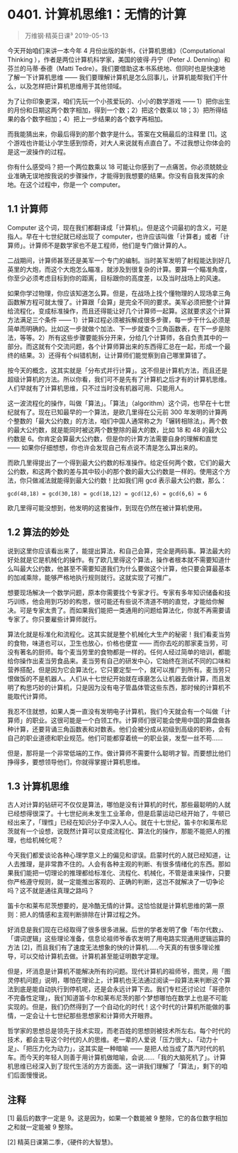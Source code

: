 # 0401. 计算机思维1：无情的计算
> 万维钢·精英日课³
2019-05-13

今天开始咱们来讲一本今年 4 月份出版的新书，《计算机思维》（Computational Thinking ），作者是两位计算机科学家，美国的彼得·丹宁（Peter J. Denning）和芬兰的马蒂·泰德（Matti Tedre）。我们要借助这本书系统地、但同时也是快速地了解一下计算机思维 —— 我们要理解计算机是怎么回事儿，计算机能帮我们干什么，以及怎样把计算机思维用于其他领域。

为了让你印象更深，咱们先玩一个小孩爱玩的、小小的数学游戏 —— 1）把你出生的月份和日期这两个数字相加，得到一个数；2）把这个数乘以 18；3）把所得结果的各个数字相加；4）把上一步结果的各个数字再相加。

而我能猜出来，你最后得到的那个数字是什么。答案在文稿最后的注释里 [1]。这个游戏也许能让小学生感到惊奇，对大人来说就有点直白了。不过我想让你体会的是这一波操作的过程。

你有什么感受吗？把一个两位数乘以 18 可能让你感到了一点痛苦。你必须兢兢业业准确无误地按我说的步骤操作，才能得到我想要的结果。你没有自我发挥的余地。在这个过程中，你是一个 computer。

## 1.1 计算师

Computer 这个词，现在我们都翻译成「计算机」。但是这个词最初的含义，可是指人。早在十七世纪就已经出现了 computer，也许应该叫做「计算者」或者「计算师」。计算师不是数学家也不是工程师，他们是专门做计算的人。

二战期间，计算师甚至还是美军一个专门的编制。当时美军发明了射程能达到好几英里的大炮，而这个大炮怎么瞄准，就涉及到很复杂的计算。要算一个瞄准角度，你至少必须考虑目标到你的距离，目标跟你的高度差，以及当时战场上的风速。

如果你学过物理，你应该知道怎么算。但是，在战场上找个懂物理的人现场拿三角函数解方程可就太慢了。计算跟「会算」是完全不同的要求。美军必须把整个计算给流程化，变成标准操作，而且还得能让好几个计算师一起算。这就要求这个计算方法满足三个条件 —— 1）计算过程必须被拆解成很多步骤，每一步干什么必须是简单而明确的。比如这一步就做个加法、下一步就查个三角函数表，在下一步是除法，等等。2）所有这些步骤要能拆分开来，分给几个计算师，各自负责其中的一部分。而这就有个交流问题，各个计算师算出来的东西得汇总在一起，形成一个最终的结果。3）还得有个纠错机制，让计算师们能觉察到自己哪里算错了。

按今天的概念，这其实就是「分布式并行计算」。这不但是计算机方法，而且还是超级计算机的方法。所以你看，我们可不是先有了计算机之后才有的计算机思维。人们早就有了计算机思维，只不过当时没有机器可用、只能用人。

这一波流程化的操作，叫做「算法」。「算法」（algorithm）这个词，也早在十七世纪就有了。现在已知最早的一个算法，是欧几里得在公元前 300 年发明的计算两个整数的「最大公约数」的方法，咱们中国人通常称之为「辗转相除法」。两个数的最大公约数，就是能同时被这两个数整除的最大的数，比如 18 和 48 的最大公约数是 6。你肯定会算最大公约数，但是你的计算方法需要自身的理解和直觉 —— 如果你仔细想想，你也许会发现自己有点说不清是怎么算出来的。

而欧几里得提出了一个得到最大公约数的标准操作。给定任何两个数，它们的最大公约数，和这两个数的差与其中较小的那个数的最大公约数是一样的。使用这个方法，你只做减法就能得到最大公约数！比如我们用 gcd 表示最大公约数，那么：

```
gcd(48,18) = gcd(30,18) = gcd(18,12) = gcd(12,6) = gcd(6,6) = 6
```

欧几里得可能没想到，他发明的这套操作，到现在仍然在被计算机使用。

## 1.2 算法的妙处

说到这里你应该看出来了，能提出算法，和自己会算，完全是两码事。算法最大的好处就是它是机械化的操作。有了欧几里得这个算法，操作者根本就不需要知道什么叫最大公约数，他甚至不需要知道我们为什么要做这个计算，他只要会算最基本的加减乘除，能够严格地执行规则就行。这就实现了可推广。

想要现场解决一个数学问题，原本你需要找个专家才行。专家有多年知识储备和技巧训练，他会用到巧妙的构思，很可能还有些说不清道不明的直觉，才能给你解决。可是专家太贵了。而如果我们能把一类通用的问题给算法化，你就不再需要请专家了。你只要雇些计算师就行。

算法化就是标准化和流程化。这其实就是整个机械化大生产的秘密！我们看麦当劳的食物，味道也可以，卫生也放心，价格也便宜 —— 而你去吃的那家麦当劳，可没有著名的厨师。每个麦当劳里的食物都是一样的。任何人经过简单的培训，都能给你操作出麦当劳食品来。麦当劳有自己的研发中心，它始终在测试不同的口味和营养搭配，但是因为它会算法化，它只要定型一个，就可以推广到所有。麦当劳只恨做饭的不是机器人。人们从十七世纪开始就在琢磨怎么让机器去做计算，而且发明了构思巧妙的计算机，只是因为没有电子管晶体管这些东西，那时候的计算机不能取代计算师。

我忍不住就想，如果人类一直没有发明电子计算机，我们今天就会有一个叫做「计算师」的职业。这很可能是一个白领工作。计算师们很可能会使用中国的算盘做各种计算，还要背诵三角函数表和对数表。他们会被分成从初级到高级的职称，会有自己的职业道德和职业规范。他们可能都穿着统一的职业装，发型一丝不苟……

但是，那将是一个非常低端的工作。做计算师不需要什么聪明才智。而要想比他们挣得多，要想领导他们，你就得掌握计算机思维。

## 1.3 计算机思维

古人对计算的钻研可不仅仅是算法，哪怕是没有计算机的时代，那些最聪明的人就已经想得很深了。十七世纪尚未发生工业革命，但是启蒙运动已经开始了，牛顿已经出来了，「理性」已经在知识分子中深入人心。就在十七世纪，笛卡尔和莱布尼茨就有一个设想，说既然计算可以变成流程化、算法化的操作，那能不能把人的推理，也给机械化呢？

今天我们都爱谈论各种心理学意义上的偏见和谬误。启蒙时代的人就已经知道，让人去推理，是非常靠不住的。人会有各种主观的判断、有很多情绪化的东西。那如果我们能把一切理论的推理都给标准化、流程化、机械化，不管是谁来操作，只要你严格遵守规则，就一定能推出客观的、正确的判断，这岂不就解决了一切争论吗？这不就是通往真理之路吗？

笛卡尔和莱布尼茨想要的，是冷酷无情的计算。这恰恰就是计算机思维的第一原则：把人的情感和主观判断排除在计算过程之外。

好消息是我们现在已经取得了很多很多进展。后世的学者发明了像「布尔代数」、「谓词逻辑」这些理论准备，信息论祖师爷香农发明了用电路实现通用逻辑运算的方法 [2]，而且我们有了速度无法想象的快的计算机……今天真的有很多理论推导，可以交给计算机去做。计算机甚至能证明数学定理。

但是，坏消息是计算机不能解决所有的问题。现代计算机的祖师爷，图灵，用「图灵停机问题」说明，哪怕在理论上，计算机也无法通过阅读一段算法来判断这个算法到底是能自动执行到停机呢，还是会永远计算下去。我们专栏还讨论过「哥德尔不完备性定理」，我们知道笛卡尔和莱布尼茨的那个梦想哪怕在数学上也是不可能实现的。但是，我们仍然得到了一个自动化的时代！这个时代的计算机所能做的事情，一定会让十七世纪那些思想家和计算师大开眼界。

哲学家的思想总是领先于技术实现，而老百姓的思想则被技术所左右。每个时代的技术，都会主导这个时代的人的思维。老一辈的人爱说「压力很大」、「动力十足」、「把压力化为动力」，这其实是一种暗喻 —— 是把人给当成了蒸汽时代的机车。而今天的年轻人则善于用计算机做暗喻，会说……「我的大脑死机了」。计算机思维已经深入到了现代生活的方方面面。这一讲我们理解了「算法」，剩下的咱们后面慢慢说。

## 注释

[1] 最后的数字一定是 9。这是因为，如果一个数能被 9 整除，它的各位数字相加之和就一定能被 9 整除。

[2] 精英日课第二季，《硬件的大智慧》。